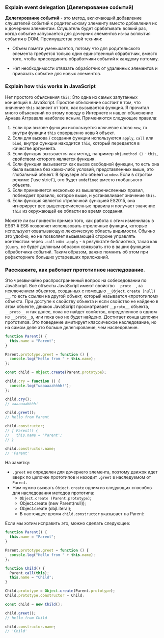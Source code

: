 ### Explain event delegation (Делегирование событий)

**Делегирование событий** - это метод, включающий добавление слушателей событий к родительскому элементу вместо добавления их к дочерним элементам. Слушатель будет срабатывать всякий раз, когда событие запускается для дочерних элементов из-за всплытия события в DOM. Преимущества этой техники:

- Объем памяти уменьшается, потому что для родительского элемента требуется только один единственный обработчик, вместо того, чтобы присоединять обработчики событий к каждому потомку.

- Нет необходимости отвязать обработчик от удаленных элементов и привязать событие для новых элементов.

### Explain how `this` works in JavaScript

Нет простого объяснения `this`; Это одна из самых запутанных концепций в JavaScript. Простое объяснение состоит в том, что значение `this` зависит от того, как вызывается функция. Я прочитал много объяснений по этому поводу в Интернете и нашел объяснение Арнава Аггравала наиболее ясным. Применяются следующие правила:

1. Если при вызове функции используется ключевое слово `new`, то внутри функции `this` совершенно новый объект.
2. Если для вызова / создания функции используются `apply`, `call` или `bind`, внутри функции находится `this`, который передается в качестве аргумента.
3. Если функция вызывается как метод, например `obj.method ()` - `this`, свойством которого является функция.
4. Если функция вызывается как вызов свободной функции, то есть она была вызвана без каких-либо условий, представленных выше, это глобальный объект. В браузере это объект `window`. Если в строгом режиме ('use strict'), это будет `undefined` вместо глобального объекта.
5. Если применяется несколько из вышеперечисленных правил, побеждает правило, которое выше, и устанавливает значение `this`.
6. Если функция является стрелочной функцией ES2015, она игнорирует все вышеперечисленные правила и получает значение `this` из окружающей ее области во время создания.

Можете ли вы привести пример того, как работа с этим изменилась в ES6? #
ES6 позволяет использовать стрелочные функции, которые используют охватывающую лексическую область видимости. Обычно это удобно, но не позволяет вызывающей стороне управлять контекстом через `.call` или `.apply` - в результате библиотека, такая как `jQuery`, не будет должным образом связывать это в ваших функциях обработчика событий. Таким образом, важно помнить об этом при рефакторинге больших устаревших приложений.

### Расскажите, как работает прототипное наследование.

Это чрезвычайно распространенный вопрос на собеседовании по JavaScript. Все объекты JavaScript имеют свойство `__proto__`, за исключением объектов, созданных с помощью `__Object.create (null) __`, то есть ссылки на другой объект, который называется «прототипом» объекта. При доступе к свойству объекта и если свойство не найдено в этом объекте, движок JavaScript просматривает `__proto__` объекта, `__proto__` и так далее, пока не найдет свойство, определенное в одном из `__proto__`s, или пока оно не будет найдено. Достигает конца цепочки прототипов. Это поведение имитирует классическое наследование, но на самом деле это больше делегирование, чем наследование.

```javascript
function Parent() {
  this.name = "Parent";
}

Parent.prototype.greet = function () {
  console.log("Hello from " + this.name);
};

const child = Object.create(Parent.prototype);

child.cry = function () {
  console.log("waaaaaahhhh!");
};

child.cry();
// waaaaaahhhh!

child.greet();
// hello from Parent

child.constructor;
// ƒ Parent() {
//   this.name = 'Parent';
// }

child.constructor.name;
// 'Parent'
```

На заметку:

- `.greet` не определен для дочернего элемента, поэтому движок идет вверх по цепочке прототипов и находит `.greet` в наследуемом от `Parent`.
- Нам нужно вызвать `Object.create` одним из следующих способов для наследования методов прототипа:
  - `Object.create (Parent.prototype)`;
  - Object.create (new Parent(null));
  - Object.create (objLiteral);
  - В настоящее время `child.constructor` указывает на Parent:

Если мы хотим исправить это, можно сделать следующее:

```javascript
function Parent() {
  this.name = "Parent";
}

Parent.prototype.greet = function () {
  console.log("Hello from " + this.name);
};

function Child() {
  Parent.call(this);
  this.name = "Child";
}

Child.prototype = Object.create(Parent.prototype);
Child.prototype.constructor = Child;

const child = new Child();

child.greet();
// hello from Child

child.constructor.name;
// 'Child'
```
